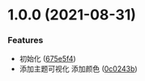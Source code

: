 # 1.0.0 (2021-08-31)


### Features

* 初始化 ([675e5f4](https://github.com/mkRui/Mor-Color/commit/675e5f4453d12e9636b9faac0fa12702d1ee00cc))
* 添加主题可视化 添加颜色 ([0c0243b](https://github.com/mkRui/Mor-Color/commit/0c0243b458bf8cbade623a7d171ba1c938e6a4a0))



